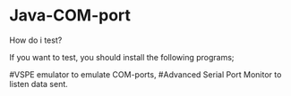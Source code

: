 # Java-COM-port

How do i test?

If you want to test, you should install the following programs;

#VSPE emulator to emulate COM-ports,
#Advanced Serial Port Monitor to listen data sent.
